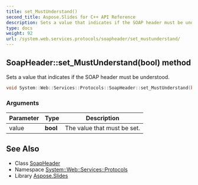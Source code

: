 ```yaml
---
title: set_MustUnderstand()
second_title: Aspose.Slides for C++ API Reference
description: Sets a value that indicates if the SOAP header must be understood.
type: docs
weight: 92
url: /system.web.services.protocols/soapheader/set_mustunderstand/
---
```

## SoapHeader::set_MustUnderstand(bool) method


Sets a value that indicates if the SOAP header must be understood.

```cpp
void System::Web::Services::Protocols::SoapHeader::set_MustUnderstand(bool value)
```


### Arguments

| Parameter | Type | Description |
| --- | --- | --- |
| value | **bool** | The value that must be set. |

## See Also

* Class [SoapHeader](../)
* Namespace [System::Web::Services::Protocols](../../)
* Library [Aspose.Slides](../../../)
